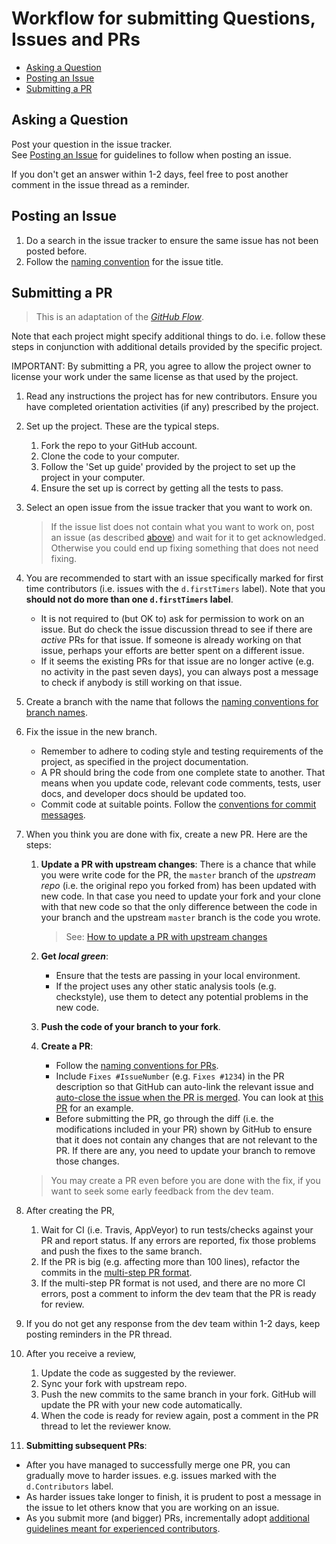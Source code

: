 # Workflow for submitting Questions, Issues and PRs

* [Asking a Question](#asking-a-question)
* [Posting an Issue](#posting-an-issue)
* [Submitting a PR](#submitting-a-pr)

## Asking a Question

Post your question in the issue tracker.<br>
See [Posting an Issue](#posting-an-issue) for guidelines to follow when posting an issue.

If you don't get an answer within 1-2 days, feel free to post another comment in the issue thread as a reminder.


## Posting an Issue

1. Do a search in the issue tracker to ensure the same issue has not been posted before.
1. Follow the [naming convention](FormatsAndConventions.md#issue) for the issue title. 


## Submitting a PR

> This is an adaptation of the [_GitHub Flow_](https://guides.github.com/introduction/flow/). 

Note that each project might specify additional things to do. i.e. follow these steps in conjunction with 
additional details provided by the specific project.

IMPORTANT: By submitting a PR, you agree to allow the project owner to license your work under the same 
license as that used by the project.

1. Read any instructions the project has for new contributors. 
   Ensure you have completed orientation activities (if any) prescribed by the project. 

1. Set up the project. These are the typical steps.
   1. Fork the repo to your GitHub account. 
   1. Clone the code to your computer.
   1. Follow the 'Set up guide' provided by the project to set up the project in your computer. 
   1. Ensure the set up is correct by getting all the tests to pass.

1. Select an open issue from the issue tracker that you want to work on. 
   
   > If the issue list does not contain what you want to work on, post an issue (as described [above](#posting-an-issue))
   > and wait for it to get acknowledged. Otherwise you could end up fixing something that does not need fixing.

1. You are recommended to start with an issue specifically marked for first time contributors (i.e. issues with the 
   `d.firstTimers` label). Note that you **should not do more than one `d.firstTimers` label**.
   
   * It is not required to (but OK to) ask for permission to work on an issue. 
   But do check the issue discussion thread to see if there are _active_ PRs for that issue. 
   If someone is already working on that issue, perhaps your efforts are better spent on a different issue.
   * If it seems the existing PRs for that issue are no longer active (e.g. no activity in the past seven days), 
   you can always post a message to check if anybody is still working on that issue.

1. Create a branch with the name that follows the [naming conventions for branch names](FormatsAndConventions.md#branch).

1. Fix the issue in the new branch. 
   * Remember to adhere to coding style and testing requirements of the project, as specified in the project 
     documentation.
   * A PR should bring the code from one complete state to another. That means when you update code, relevant
     code comments, tests, user docs, and developer docs should be updated too.
   * Commit code at suitable points. Follow the [conventions for commit messages](FormatsAndConventions.md#commit).

1. When you think you are done with fix, create a new PR. Here are the steps: 
   1. **Update a PR with upstream changes**: There is a chance that while you were write code for the PR, 
      the `master` branch of the _upstream repo_ (i.e. the original repo you forked from) has been updated with new code. 
      In that case you need to update your fork and your clone with that new code so that the only difference between 
      the code in your branch and the upstream `master` branch is the code you wrote.  <br>
      
      > See: [How to update a PR with upstream changes](HowToGuides.md#update-a-pr-with-upstream-changes)
   
   1. **Get _local green_**: 
      
      * Ensure that the tests are passing in your local environment. 
      * If the project uses any other static analysis tools (e.g. checkstyle), use them to detect any potential problems
        in the new code.
   1. **Push the code of your branch to your fork**.
   1. **Create a PR**: 
      
      * Follow the [naming conventions for PRs](FormatsAndConventions.md#pr).
      * Include `Fixes #IssueNumber` (e.g. `Fixes #1234`) in the PR description so that GitHub can auto-link the 
      relevant issue and 
      [auto-close the issue when the PR is merged](https://help.github.com/articles/closing-issues-via-commit-messages/).
      You can look at [this PR](https://github.com/TEAMMATES/teammates/pull/6200) for an example.
      * Before submitting the PR, go through the diff (i.e. the modifications included in your PR) shown by GitHub
        to ensure that it does not contain any changes that are not relevant to the PR. If there are any, 
        you need to update your branch to remove those changes.
   
     > You may create a PR even before you are done with the fix, if you want to seek some early feedback from 
     > the dev team.

1. After creating the PR, 
   1. Wait for CI (i.e. Travis, AppVeyor) to run tests/checks against your PR and report status. 
      If any errors are reported, fix those problems and push the fixes to the same branch.
   1. If the PR is big (e.g. affecting more than 100 lines), refactor the commits in the 
      [multi-step PR format](HowToGuides.md#create-a-multi-step-pr).
   1. If the multi-step PR format is not used, and there are no more CI errors, post a comment to inform the 
      dev team that the PR is ready for review.

1. If you do not get any response from the dev team within 1-2 days, keep posting reminders in the PR thread.

1. After you receive a review, 
    1. Update the code as suggested by the reviewer.
    1. Sync your fork with upstream repo.
    1. Push the new commits to the same branch in your fork. GitHub will update the PR with your new code automatically. 
    1. When the code is ready for review again, post a comment in the PR thread to let the reviewer know.
   
1. **Submitting subsequent PRs**:

  * After you have managed to successfully merge one PR, you can gradually move to harder issues. e.g. issues marked
    with the `d.Contributors` label.
  * As harder issues take longer to finish, it is prudent to post a message in the issue to let others know that you are 
    working on an issue.
  * As you submit more (and bigger) PRs, incrementally adopt 
    [additional guidelines meant for experienced contributors](AddionalContributorGuidelines.md).